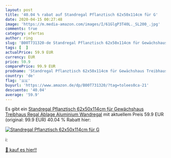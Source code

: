 ```yaml
---
layout: post
title: '40.04 % rabat auf Standregal Pflanztisch 62x50x114cm für G'
date: 2020-04-15 00:27:48
image: 'https://m.media-amazon.com/images/I/61GlgP3T40L._SL200_.jpg'
comments: true
category: ofertas
author: ring
slug: 'B00T731320-de Standregal Pflanztisch 62x50x114cm für Gewächshaus...'
tags: [  ]
actualPrice: 59.9 EUR
currency: EUR
price: 59.9
comparePrice: 99.9 EUR
prodname: 'Standregal Pflanztisch 62x50x114cm für Gewächshaus Treibhaus Regal Ablage Aluminium Wandregal'
country: 'de'
flag: '🇩🇪'
buyurl: 'https://www.amazon.de/dp/B00T731320/?tag=tolees0ca-21'
descuento: '40.04'
average: '59.9'
---
```


Es gibt ein [Standregal Pflanztisch 62x50x114cm für Gewächshaus Treibhaus Regal Ablage Aluminium Wandregal](https://www.amazon.de/dp/B00T731320/?tag=tolees0ca-21) mit aktuellem Preis 59.9 EUR (original: 99.9 EUR) 40.04 % Rabatt hier:

[![Standregal Pflanztisch 62x50x114cm für G](https://m.media-amazon.com/images/I/61GlgP3T40L._SL200_.jpg)](https://www.amazon.de/dp/B00T731320/?tag=tolees0ca-21)

ℹ️:


[🛒 kauf es hier!!](https://www.amazon.de/dp/B00T731320/?tag=tolees0ca-21)

